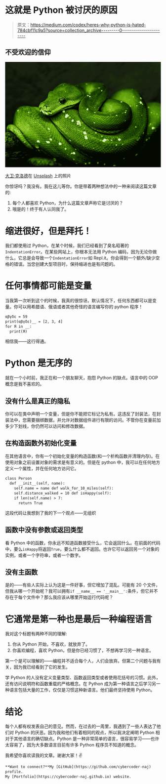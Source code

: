 # 这就是 Python 被讨厌的原因

> 原文：<https://medium.com/codex/heres-why-python-is-hated-784cbf11c9a5?source=collection_archive---------0----------------------->

## 不受欢迎的信仰

![](img/25fa0f9ac047e90a84b16f41025787de.png)

[大卫·克洛德](https://unsplash.com/@davidclode?utm_source=medium&utm_medium=referral)在 [Unsplash](https://unsplash.com?utm_source=medium&utm_medium=referral) 上的照片

你惊讶吗？我没有。我在这儿等你。你是带着两种想法中的一种来阅读这篇文章的:

1.  每个人都喜欢 Python，为什么这篇文章声称它是讨厌的？
2.  哦是的！终于有人认同我了。

# 缩进很好，但是拜托！

我们都使用过 Python，在某个时候，我们已经看到了臭名昭著的`IndentationError`。在某些网站上，你根本无法用 Python 编码，因为无论你做什么，它总是会导致一个`IndentationError`如 Repl.it。你会得到一个额外/缺少空格的错误。当您创建大型项目时，保持缩进也是有问题的。

# 任何事情都可能是变量

当我第一次听到这个的时候，我真的很惊讶。默认情况下，任何东西都可以是变量。你可以用希腊语、俄语或者其他奇怪的语言编写你的 python 程序！

```
αβγδε = 59
print(αβγδε)__ = [2, 3, 4]
for Я in __:
  print(Я)
```

相信我——这行得通。

# Python 是无序的

就在一个小时前，我正在和一个朋友聊天，抱怨 Python 的缺点。语言中的 OOP 概念是我不喜欢的。

## 没有什么是真正的隐私

你可以在类中声明一个变量，但是你不能把它标记为私有。这违反了封装法，在封装法中，您需要捆绑数据，并允许对数据组件进行有限的访问。不管你在变量前加多少下划线，你仍然可以访问和修改数据。

## 在构造函数外初始化变量

在其他语言中，你有一个初始化变量的构造函数(和一个析构函数并清理内存)。在使用对象之前设置对象的需求是有意义的。但是在 python 中，我可以在任何地方定义一个属性，并在任何地方访问它。

```
class Person
  def __init__(self, name):
    self.name = name def walk_for_10_miles(self):
    self.distance_walked = 10 def isHappy(self):
    if len(self.name) > 7:
      return True
```

这段代码让我想到了我的下一个观点——无组织

## 函数中没有参数或返回类型

看 Python 中的函数，你永远不知道函数接受什么，它会返回什么。在前面的代码中，要么`isHappy`将返回`True`，要么什么都不返回。也许它可以返回另一个对象的实例，或者一个字符串，或者一个数字。

## 没有主函数

是的——有些人实际上认为这是一件好事，但它增加了混乱。可能有 20 个文件，但我从哪一个开始呢？我可以拥有`if __name__ == '__main__':`条件，但它并不存在于每个文件中？那么我应该从哪里开始运行代码呢？

# 它通常是第一种也是最后一种编程语言

我对这个标题有两种不同的理解:

1.  你从 Python 开始，不喜欢，就放弃了。
2.  你喜欢编程，喜欢 Python，但是你已经习惯了，不想再学习另一种语言。

第一个是可以理解的——编程并不适合每个人，人们会放弃。但第二个问题与我有关，因为我已经看到了它的发生。

学 Python 的人没有定义变量类型、函数返回类型或者使用花括号的习惯。此外，还有访问说明符和函数重载的严格概念。在 Python 成为第一种语言之后学习另一种语言包括大量的工作，仅仅是习惯这种新语言。他们最终坚持使用 Python。

# 结论

每个人都有权发表自己的意见。然而，在过去的一周里，我遇到了一些人表达了他们对 Python 的厌恶。因为我和他们有着相同的观点，所以我决定阐明 Python 相对于其他语言的确切缺点。Python 是一种非常简单的语言，很容易学习——也许太容易了，因为大多数语言目前有许多 Python 程序员不知道的概念。

我希望你喜欢读我的文章。谢谢大家！✌️

```
**Want to connect?**My [GitHub](https://github.com/cybercoder-naj) profile.
My [Portfolio](https://cybercoder-naj.github.io) website.
```
